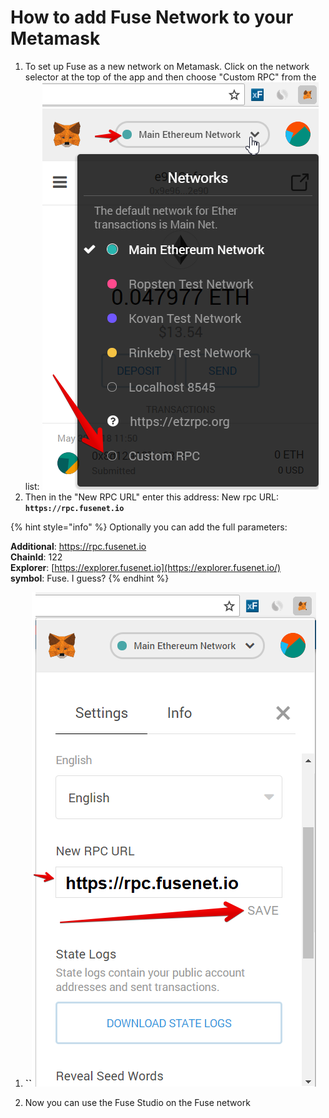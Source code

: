 # How to add Fuse Network to your Metamask

1. To set up Fuse as a new network on Metamask. Click on the network selector at the top of the app and then choose "Custom RPC" from the list:   ![](../../.gitbook/assets/etz1%20%281%29.png)  
2. Then in the "New RPC URL" enter this address: New rpc URL: **`https://rpc.fusenet.io`**

{% hint style="info" %}
Optionally you can add the full parameters:

**Additional**: https://rpc.fusenet.io  
**ChainId**: 122  
**Explorer**: [https://explorer.fusenet.io](https://explorer.fusenet.io/)  
**symbol**: Fuse. I guess?
{% endhint %}

1. **\`\`**![](../../.gitbook/assets/ez2.png) 

3. Now you can use the Fuse Studio on the Fuse network

